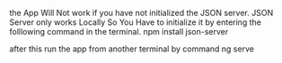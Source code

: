 the App Will Not work if you have not initialized the JSON server.
JSON Server only works Locally So You Have to initialize it by entering the folllowing command in the terminal.
npm install json-server 

after this run the app from another terminal by command
ng serve
